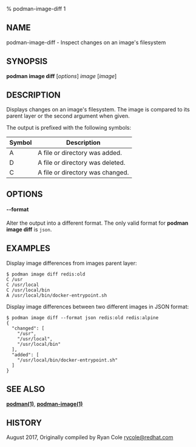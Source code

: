 % podman-image-diff 1

## NAME
podman-image-diff - Inspect changes on an image's filesystem

## SYNOPSIS
**podman image diff** [*options*] *image* [*image*]

## DESCRIPTION
Displays changes on an image's filesystem.  The image is compared to its parent layer or the second argument when given.

The output is prefixed with the following symbols:

| Symbol | Description |
|--------|-------------|
| A | A file or directory was added.   |
| D | A file or directory was deleted. |
| C | A file or directory was changed. |

## OPTIONS

#### **--format**

Alter the output into a different format.  The only valid format for **podman image diff** is `json`.

## EXAMPLES

Display image differences from images parent layer:
```
$ podman image diff redis:old
C /usr
C /usr/local
C /usr/local/bin
A /usr/local/bin/docker-entrypoint.sh
```

Display image differences between two different images in JSON format:
```
$ podman image diff --format json redis:old redis:alpine
{
  "changed": [
    "/usr",
    "/usr/local",
    "/usr/local/bin"
  ],
  "added": [
    "/usr/local/bin/docker-entrypoint.sh"
  ]
}
```

## SEE ALSO
**[podman(1)](podman.1.md)**, **[podman-image(1)](podman-image.1.md)**

## HISTORY
August 2017, Originally compiled by Ryan Cole <rycole@redhat.com>
